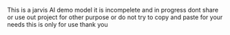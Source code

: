 This is a jarvis AI demo model
it is incompelete and in progress
dont share or use out project for other purpose or do not try to copy and paste for your needs 
this is only for use thank you

